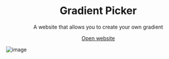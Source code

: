 
<h1 align="center">Gradient Picker</h1>

<p align="center">A website that allows you to create your own gradient</p>

<p align="center"><a href="https://zuramai.github.io/gradient-picker">Open website</a></p>

![image](https://user-images.githubusercontent.com/45036724/212474185-215a71b8-6bdd-4930-8598-b80ac22ecd07.png)
